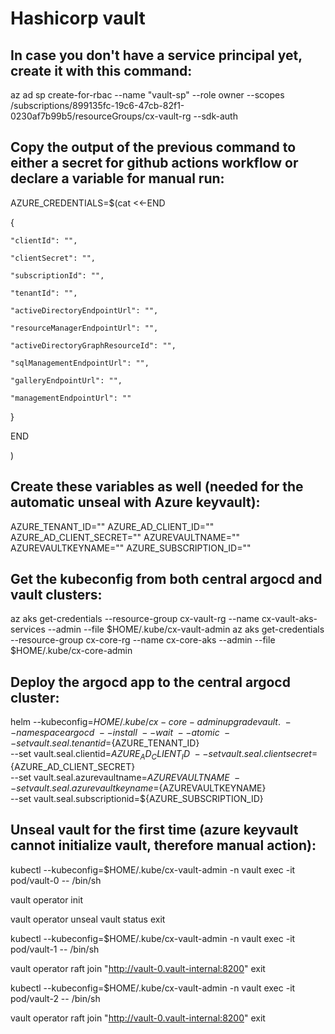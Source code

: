 # Hashicorp vault

## In case you don't have a service principal yet, create it with this command:
az ad sp create-for-rbac --name "vault-sp" --role owner --scopes /subscriptions/899135fc-19c6-47cb-82f1-0230af7b99b5/resourceGroups/cx-vault-rg --sdk-auth

## Copy the output of the previous command to either a secret for github actions workflow or declare a variable for manual run:
  AZURE_CREDENTIALS=$(cat <<-END
  
  {
  
    "clientId": "",
    
    "clientSecret": "",
    
    "subscriptionId": "",
    
    "tenantId": "",
    
    "activeDirectoryEndpointUrl": "",
    
    "resourceManagerEndpointUrl": "",
    
    "activeDirectoryGraphResourceId": "",
    
    "sqlManagementEndpointUrl": "",
    
    "galleryEndpointUrl": "",
    
    "managementEndpointUrl": ""
    
  }
  
  END
  
  )
  

## Create these variables as well (needed for the automatic unseal with Azure keyvault):
AZURE_TENANT_ID=""
AZURE_AD_CLIENT_ID=""
AZURE_AD_CLIENT_SECRET=""
AZUREVAULTNAME=""
AZUREVAULTKEYNAME=""
AZURE_SUBSCRIPTION_ID=""

## Get the kubeconfig from both central argocd and vault clusters:
az aks get-credentials --resource-group cx-vault-rg --name cx-vault-aks-services --admin --file $HOME/.kube/cx-vault-admin
az aks get-credentials --resource-group cx-core-rg --name cx-core-aks --admin --file $HOME/.kube/cx-core-admin

## Deploy the argocd app to the central argocd cluster:
helm --kubeconfig=$HOME/.kube/cx-core-admin upgrade vault . \
--namespace argocd \
--install \
--wait \
--atomic \
--set vault.seal.tenantid=${AZURE_TENANT_ID} \
--set vault.seal.clientid=${AZURE_AD_CLIENT_ID} \
--set vault.seal.clientsecret=${AZURE_AD_CLIENT_SECRET} \
--set vault.seal.azurevaultname=${AZUREVAULTNAME} \
--set vault.seal.azurevaultkeyname=${AZUREVAULTKEYNAME} \
--set vault.seal.subscriptionid=${AZURE_SUBSCRIPTION_ID}

## Unseal vault for the first time (azure keyvault cannot initialize vault, therefore manual action):
kubectl --kubeconfig=$HOME/.kube/cx-vault-admin -n vault exec -it pod/vault-0 -- /bin/sh

vault operator init

vault operator unseal
vault status
exit

kubectl --kubeconfig=$HOME/.kube/cx-vault-admin -n vault exec -it pod/vault-1 -- /bin/sh

vault operator raft join "http://vault-0.vault-internal:8200"
exit

kubectl --kubeconfig=$HOME/.kube/cx-vault-admin -n vault exec -it pod/vault-2 -- /bin/sh

vault operator raft join "http://vault-0.vault-internal:8200"
exit
